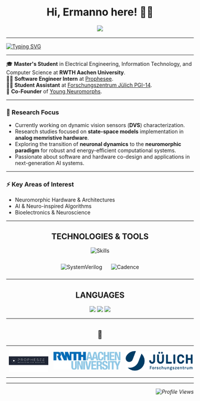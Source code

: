 <h1 align="center">Hi, Ermanno here! 👋🏼</h1>

<div align="center">
  <a href="https://www.linkedin.com/in/ermanno-fiorillo-799296171" target="_blank">
    <img src="https://img.shields.io/badge/LinkedIn-0077B5?style=for-the-badge&logo=linkedin&logoColor=white" />
  </a>
</div>

<hr/>


[![Typing SVG](https://readme-typing-svg.demolab.com/?font=Fira+Code&size=25&duration=4000&pause=1500&color=0D47A1&center=false&vCenter=true&width=1000&lines=Electrical+Engineering+%7C+Computer+Science;Neuromorphic+Computing+%7C+In-Memory+Computing;Curiosity+Driven)](https://git.io/typing-svg)

<hr/>

🎓 **Master's Student** in Electrical Engineering, Information Technology, and Computer Science at **RWTH Aachen University**.  
👨‍💻 **Software Engineer Intern** at [Prophesee](https://www.prophesee.ai/).  
👨‍💻 **Student Assistant** at [Forschungszentrum Jülich PGI-14](https://www.fz-juelich.de/en/pgi/pgi-14).  
🧠 **Co-Founder** of [Young Neuromorphs](https://linktr.ee/youngneuromorphs).


---

### **🔬 Research Focus**
- Currently working on dynamic vision sensors (**DVS**) characterization.
- Research studies focused on **state-space models** implementation in **analog memristive hardware**.  
- Exploring the transition of **neuronal dynamics** to the **neuromorphic paradigm** for robust and energy-efficient computational systems.  
- Passionate about software and hardware co-design and applications in next-generation AI systems.

---

### **⚡ Key Areas of Interest**
- Neuromorphic Hardware & Architectures  
- AI & Neuro-inspired Algorithms  
- Bioelectronics & Neuroscience 

---

<h2 align="center">TECHNOLOGIES & TOOLS </h2>

<p align="center">
  <!-- Skillicons -->
  <img src="https://skillicons.dev/icons?i=python,cpp,matlab,pytorch,tensorflow,git,latex" alt="Skills" /><br><br>

  <!-- Extra Tools -->
  <img src="https://www.accellera.org/images/about/policies/logos/systemverilog-logo.png" alt="SystemVerilog" width="100" height="30" style="margin: 10px;" />
  <img src="https://commons.wikimedia.org/wiki/Special:FilePath/Cadence-Logo.svg" alt="Cadence" width="100" height="30" style="margin: 10px;" />
</p>

---

<div align="center">
  <h2>LANGUAGES</h2>
  <img src="https://img.shields.io/badge/English-C1-f39f37?style=for-the-badge&logoColor=white" />
  <img src="https://img.shields.io/badge/German-A2-6a994e?style=for-the-badge&logoColor=white" />
  <img src="https://img.shields.io/badge/Italian-Native-2a9d8f?style=for-the-badge&logoColor=white" />
</div>

---
<h2 align="center">🤝</h2>

<div align="center">

  <table>
    <tr>
      <td align="center" width="200" height="80">
        <img src="Logo/Prophesee.png" alt="Prophesee" style="max-height:60px; max-width:180px;">
      </td>
      <td align="center" width="200" height="80">
        <img src="Logo/RWTH.jpg" alt="RWTH Aachen" style="max-height:60px; max-width:180px;">
      </td>
      <td align="center" width="200" height="80">
        <img src="Logo/Juelich.png" alt="Forschungszentrum Jülich" style="max-height:60px; max-width:180px;">
      </td>
    </tr>
  </table>

</div>



---



<div style="display: flex; justify-content: flex-end;">
    <i>
        <img src="https://komarev.com/ghpvc/?username=ErmannoF00&label=Profile%20views&color=0e75b6&style=flat" alt="Profile Views">
    </i>
</div>

